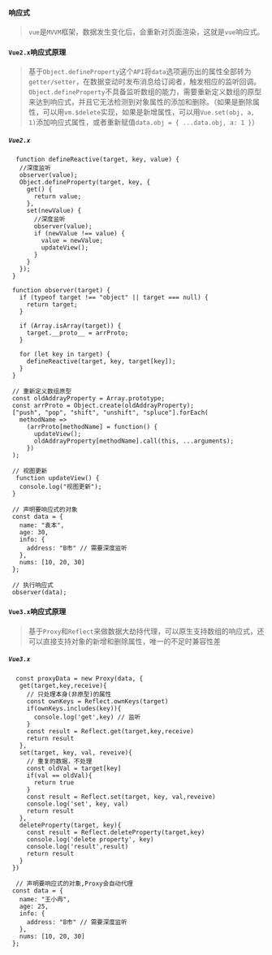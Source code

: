 #### 响应式
> `vue`是`MVVM`框架，数据发生变化后，会重新对页面渲染，这就是`vue`响应式。
#### `Vue2.x`响应式原理
> 基于`Object.defineProperty`这个`API`将`data`选项遍历出的属性全部转为`getter/setter`，在数据变动时发布消息给订阅者，触发相应的监听回调。`Object.defineProperty`不具备监听数组的能力，需要重新定义数组的原型来达到响应式，并且它无法检测到对象属性的添加和删除。（如果是删除属性，可以用`vm.$delete`实现，如果是新增属性，可以用`Vue.set(obj, a, 1)`添加响应式属性，或者重新赋值`data.obj = { ...data.obj, a: 1 }`）
##### `Vue2.x`
```
  function defineReactive(target, key, value) {
   //深度监听
   observer(value);
   Object.defineProperty(target, key, {
     get() {
       return value;
     },
     set(newValue) {
       //深度监听
       observer(value);
       if (newValue !== value) {
         value = newValue;
         updateView();
       }
     }
   });
 }
 
 function observer(target) {
   if (typeof target !== "object" || target === null) {
     return target;
   }
 
   if (Array.isArray(target)) {
     target.__proto__ = arrProto;
   }
 
   for (let key in target) {
     defineReactive(target, key, target[key]);
   }
 }
 
 // 重新定义数组原型
 const oldAddrayProperty = Array.prototype;
 const arrProto = Object.create(oldAddrayProperty);
 ["push", "pop", "shift", "unshift", "spluce"].forEach(
   methodName =>
     (arrProto[methodName] = function() {
       updateView();
       oldAddrayProperty[methodName].call(this, ...arguments);
     })
 );
 
 // 视图更新
  function updateView() {
   console.log("视图更新");
 }
 
 // 声明要响应式的对象
 const data = {
   name: "袁本",
   age: 30,
   info: {
     address: "B市" // 需要深度监听
   },
   nums: [10, 20, 30]
 };
 
 // 执行响应式
 observer(data);
```

#### `Vue3.x`响应式原理
> 基于`Proxy`和`Reflect`来做数据大劫持代理，可以原生支持数组的响应式，还可以直接支持对象的新增和删除属性，唯一的不足时兼容性差
##### `Vue3.x`
```
  const proxyData = new Proxy(data, {
   get(target,key,receive){ 
     // 只处理本身(非原型)的属性
     const ownKeys = Reflect.ownKeys(target)
     if(ownKeys.includes(key)){
       console.log('get',key) // 监听
     }
     const result = Reflect.get(target,key,receive)
     return result
   },
   set(target, key, val, reveive){
     // 重复的数据，不处理
     const oldVal = target[key]
     if(val == oldVal){
       return true
     }
     const result = Reflect.set(target, key, val,reveive)
     console.log('set', key, val)
     return result
   },
   deleteProperty(target, key){
     const result = Reflect.deleteProperty(target,key)
     console.log('delete property', key)
     console.log('result',result)
     return result
   }
 })

  // 声明要响应式的对象,Proxy会自动代理
 const data = {
   name: "王小冉",
   age: 25,
   info: {
     address: "B市" // 需要深度监听
   },
   nums: [10, 20, 30]
 };
```